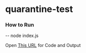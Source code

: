 # quarantine-test

### How to Run ###
-- node index.js

Open [This URL](https://jsfiddle.net/4gopz1sh/16/) for Code and Output
